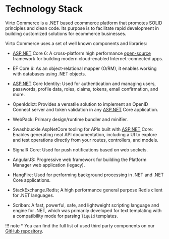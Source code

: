 ﻿# Technology Stack
Virto Commerce is a .NET based ecommerce platform that promotes SOLID principles and clean code. Its purpose is to facilitate rapid development in building customized solutions for ecommerce businesses.

Virto Commerce uses a set of well known components and libraries:

-   [ASP.NET](http://asp.net/ "http://ASP.NET") Core 6: A cross-platform high performance [open-source](https://github.com/dotnet/aspnetcore "https://github.com/dotnet/aspnetcore") framework for building modern cloud-enabled Internet-connected apps.
    
-   EF Core 6: As an object-relational mapper (O/RM), it enables working with databases using .NET objects.
    
-   [ASP.NET](http://asp.net/ "http://ASP.NET") Core Identity: Used for authentication and managing users, passwords, profile data, roles, claims, tokens, email confirmation, and more.
    
-   OpenIddict: Provides a versatile solution to implement an OpenID Connect server and token validation in any [ASP.NET](http://asp.net/ "http://ASP.NET") Core application.
    
-   WebPack: Primary design/runtime bundler and minifier.
    
-   Swashbuckle.AspNetCore tooling for APIs built with [ASP.NET](http://asp.net/ "http://ASP.NET") Core: Enables generating neat API documentation, including a UI to explore and test operations directly from your routes, controllers, and models.
    
-   SignalR Core: Used for push notifications based on web sockets.
    
-   AngularJS: Progressive web framework for building the Platform Manager web application (legacy).
    
-   HangFire: Used for performing background processing in .NET and .NET Core applications.
    
-   StackExchange.Redis; A high performance general purpose Redis client for .NET languages.
    
-   Scriban: A fast, powerful, safe, and lightweight scripting language and engine for .NET, which was primarily developed for text templating with a compatibility mode for parsing `liquid` templates.

!!! note
    * You can find the full list of used third party components on our [GitHub repository](https://github.com/VirtoCommerce/vc-platform/blob/dev/3rd-party-components.md).
